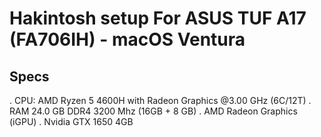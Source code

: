 # Hakintosh setup For ASUS TUF A17 (FA706IH) - macOS Ventura

## Specs
. CPU: AMD Ryzen 5 4600H with Radeon Graphics @3.00 GHz (6C/12T)
. RAM	24.0 GB DDR4 3200 Mhz (16GB + 8 GB)
. AMD Radeon Graphics (iGPU)
. Nvidia GTX 1650 4GB


